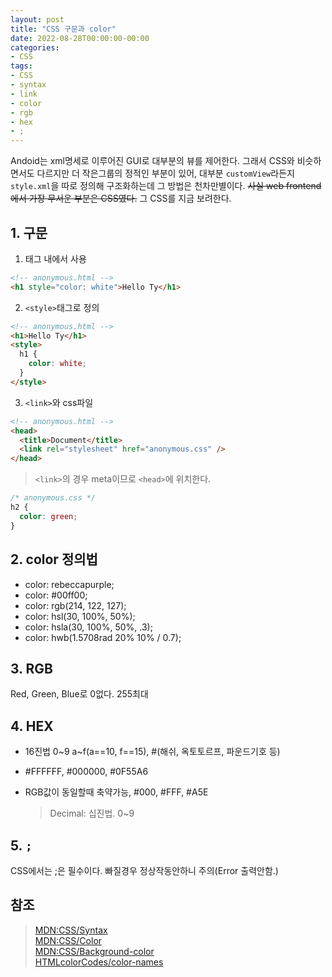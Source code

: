 ```yaml
---
layout: post
title: "CSS 구문과 color"
date: 2022-08-28T00:00:00-00:00
categories:
- CSS
tags:
- CSS
- syntax
- link
- color
- rgb
- hex
- ;
---
```


Andoid는 xml명세로 이루어진 GUI로 대부분의 뷰를 제어한다. 그래서 CSS와 비슷하면서도 다르지만 더 작은그룹의 정적인 부분이 있어, 대부분 `customView`라든지 `style.xml`을 따로 정의해 구조화하는데 그 방법은 천차만별이다. ~~사실 web frontend에서 가장 무서운 부분은 CSS였다.~~ 그 CSS를 지금 보려한다.

## 1. 구문

1. 태그 내에서 사용

```html
<!-- anonymous.html -->
<h1 style="color: white">Hello Ty</h1>
```

2. `<style>`태그로 정의

```html
<!-- anonymous.html -->
<h1>Hello Ty</h1>
<style>
  h1 {
    color: white;
  }
</style>
```

3. `<link>`와 css파일

```html
<!-- anonymous.html -->
<head>
  <title>Document</title>
  <link rel="stylesheet" href="anonymous.css" />
</head>
```

> `<link>`의 경우 meta이므로 `<head>`에 위치한다.

```css
/* anonymous.css */
h2 {
  color: green;
}
```

## 2. color 정의법

- color: rebeccapurple;
- color: #00ff00;
- color: rgb(214, 122, 127);
- color: hsl(30, 100%, 50%);
- color: hsla(30, 100%, 50%, .3);
- color: hwb(1.5708rad 20% 10% / 0.7);

## 3. RGB

Red, Green, Blue로 0없다. 255최대

## 4. HEX

- 16진법 0~9 a~f(a==10, f==15), #(해쉬, 옥토토르프, 파운드기호 등)
- #FFFFFF, #000000, #0F55A6
- RGB값이 동일할때 축약가능, #000, #FFF, #A5E

  > Decimal: 십진법. 0~9

## 5. `;`

CSS에서는 ;은 필수이다. 빠질경우 정상작동안하니 주의(Error 출력안함.)

## 참조

> [MDN:CSS/Syntax](https://developer.mozilla.org/ko/docs/Web/CSS/Syntax)  
> [MDN:CSS/Color](https://developer.mozilla.org/ko/docs/Web/CSS/color)  
> [MDN:CSS/Background-color](https://developer.mozilla.org/ko/docs/Web/CSS/background-color)  
> [HTMLcolorCodes/color-names](https://htmlcolorcodes.com/color-names/)
